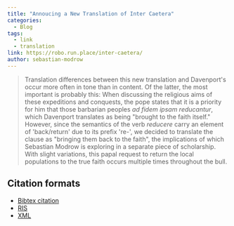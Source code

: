 ```yaml
---
title: "Annoucing a New Translation of Inter Caetera"
categories:
  - Blog
tags:
  - link
  - translation
link: https://robo.run.place/inter-caetera/
author: sebastian-modrow
---
```

> Translation differences between this new translation and Davenport's occur more often in tone than in content. Of the latter, the most important is probably this: When discussing the religious aims of these expeditions and conquests, the pope states that it is a priority for him that those barbarian peoples *ad fidem ipsam reducantur*, which Davenport translates as being "brought to the faith itself." However, since the semantics of the verb *reducere* carry an element of 'back/return' due to its prefix 're-', we decided to translate the clause as "bringing them back to the faith", the implications of which Sebastian Modrow is exploring in a separate piece of scholarship. With slight variations, this papal request to return the local populations to the true faith occurs multiple times throughout the bull.

## Citation formats
* [Bibtex citation](/assets/pdfs/citation-formats/modrow-smith-inter-caetera-scholar.bib)
* [RIS](/assets/pdfs/citation-formats/modrow-smith-inter-caetera-scholar.ris)
* [XML](/assets/pdfs/citation-formats/modrow-smith-inter-caetera-scholar.xml)